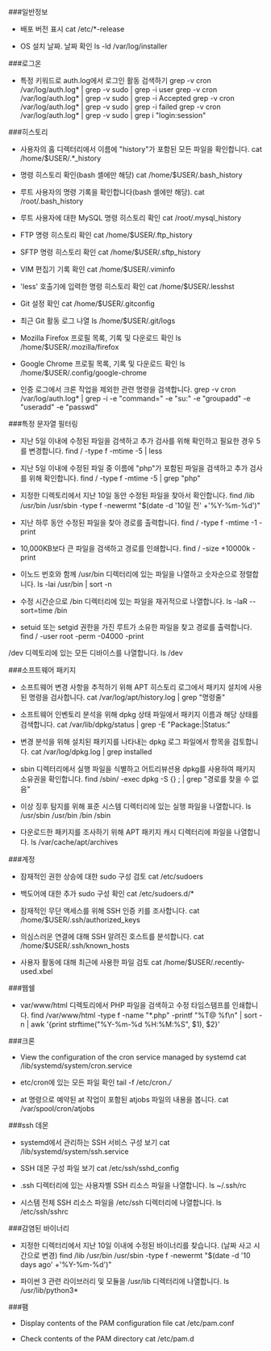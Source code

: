###일반정보

- 배포 버전 표시
cat /etc/*-release

- OS 설치 날짜. 날짜 확인
ls -ld /var/log/installer

###로그온 

- 특정 키워드로 auth.log에서 로그인 활동 검색하기
grep -v cron /var/log/auth.log* | grep -v sudo | grep -i user
grep -v cron /var/log/auth.log* | grep -v sudo | grep -i Accepted
grep -v cron /var/log/auth.log* | grep -v sudo | grep -i failed
grep -v cron /var/log/auth.log* | grep -v sudo | grep i "login:session"

###히스토리

- 사용자의 홈 디렉터리에서 이름에 "history"가 포함된 모든 파일을 확인합니다.
cat /home/$USER/.*_history

- 명령 히스토리 확인(bash 셸에만 해당)
cat /home/$USER/.bash_history

- 루트 사용자의 명령 기록을 확인합니다(bash 셸에만 해당).
cat /root/.bash_history

- 루트 사용자에 대한 MySQL 명령 히스토리 확인
cat /root/.mysql_history

- FTP 명령 히스토리 확인 
cat /home/$USER/.ftp_history

- SFTP 명령 히스토리 확인 
cat /home/$USER/.sftp_history

- VIM 편집기 기록 확인 
cat /home/$USER/.viminfo

- 'less' 호출기에 입력한 명령 히스토리 확인 
cat /home/$USER/.lesshst

- Git 설정 확인 
cat /home/$USER/.gitconfig

- 최근 Git 활동 로그 나열 
ls /home/$USER/.git/logs

- Mozilla Firefox 프로필 목록, 기록 및 다운로드 확인
ls /home/$USER/.mozilla/firefox

- Google Chrome 프로필 목록, 기록 및 다운로드 확인
ls /home/$USER/.config/google-chrome

- 인증 로그에서 크론 작업을 제외한 관련 명령을 검색합니다.
grep -v cron /var/log/auth.log* | grep -i -e "command=" -e "su:" -e "groupadd" -e "useradd" -e "passwd"



###특정 문자열 필터링 

- 지난 5일 이내에 수정된 파일을 검색하고 추가 검사를 위해 확인하고 필요한 경우 5를 변경합니다.
find / -type f -mtime -5 | less

- 지난 5일 이내에 수정된 파일 중 이름에 "php"가 포함된 파일을 검색하고 추가 검사를 위해 확인합니다.
find / -type f -mtime -5 | grep "php"

- 지정한 디렉토리에서 지난 10일 동안 수정된 파일을 찾아서 확인합니다.
find /lib /usr/bin /usr/sbin -type f -newermt "$(date -d '10일 전' +'%Y-%m-%d')"

- 지난 하루 동안 수정된 파일을 찾아 경로를 출력합니다.
find / -type f -mtime -1 -print

- 10,000KB보다 큰 파일을 검색하고 경로를 인쇄합니다.
find / -size +10000k -print

- 이노드 번호와 함께 /usr/bin 디렉터리에 있는 파일을 나열하고 숫자순으로 정렬합니다.
ls -lai /usr/bin | sort -n

- 수정 시간순으로 /bin 디렉터리에 있는 파일을 재귀적으로 나열합니다.
ls -laR --sort=time /bin

- setuid 또는 setgid 권한을 가진 루트가 소유한 파일을 찾고 경로를 출력합니다.
find / -user root -perm -04000 -print

/dev 디렉토리에 있는 모든 디바이스를 나열합니다.
ls /dev


###소프트웨어 패키지 

- 소프트웨어 변경 사항을 추적하기 위해 APT 히스토리 로그에서 패키지 설치에 사용된 명령을 검사합니다.
cat /var/log/apt/history.log | grep "명령줄"

- 소프트웨어 인벤토리 분석을 위해 dpkg 상태 파일에서 패키지 이름과 해당 상태를 검색합니다.
cat /var/lib/dpkg/status | grep -E "Package:|Status:"

- 변경 분석을 위해 설치된 패키지를 나타내는 dpkg 로그 파일에서 항목을 검토합니다.
cat /var/log/dpkg.log | grep installed

- sbin 디렉터리에서 실행 파일을 식별하고 어트리뷰션용 dpkg를 사용하여 패키지 소유권을 확인합니다.
find /sbin/ -exec dpkg -S {} \; | grep "경로를 찾을 수 없음"

- 이상 징후 탐지를 위해 표준 시스템 디렉터리에 있는 실행 파일을 나열합니다.
ls /usr/sbin /usr/bin /bin /sbin

- 다운로드한 패키지를 조사하기 위해 APT 패키지 캐시 디렉터리에 파일을 나열합니다.
ls /var/cache/apt/archives

###계정

- 잠재적인 권한 상승에 대한 sudo 구성 검토
cat /etc/sudoers

- 백도어에 대한 추가 sudo 구성 확인
cat /etc/sudoers.d/*

- 잠재적인 무단 액세스를 위해 SSH 인증 키를 조사합니다.
cat /home/$USER/.ssh/authorized_keys

- 의심스러운 연결에 대해 SSH 알려진 호스트를 분석합니다.
cat /home/$USER/.ssh/known_hosts

- 사용자 활동에 대해 최근에 사용한 파일 검토
cat /home/$USER/.recently-used.xbel

###웹쉘 

- var/www/html 디렉토리에서 PHP 파일을 검색하고 수정 타임스탬프를 인쇄합니다.
find /var/www/html -type f -name "*.php" -printf "%T@ %f\n" | sort -n | awk '{print strftime("%Y-%m-%d %H:%M:%S", $1), $2}'

###크론

- View the configuration of the cron service managed by systemd
cat /lib/systemd/system/cron.service

- etc/cron에 있는 모든 파일 확인
tail -f /etc/cron.*/*

- at 명령으로 예약된 at 작업이 포함된 atjobs 파일의 내용을 봅니다.
cat /var/spool/cron/atjobs

###ssh 데몬

- systemd에서 관리하는 SSH 서비스 구성 보기
cat /lib/systemd/system/ssh.service

- SSH 데몬 구성 파일 보기
cat /etc/ssh/sshd_config

- .ssh 디렉터리에 있는 사용자별 SSH 리소스 파일을 나열합니다.
ls ~/.ssh/rc

- 시스템 전체 SSH 리소스 파일을 /etc/ssh 디렉터리에 나열합니다.
ls /etc/ssh/sshrc

###감염된 바이너리

- 지정한 디렉터리에서 지난 10일 이내에 수정된 바이너리를 찾습니다. (날짜 사고 시간으로 변경)
find /lib /usr/bin /usr/sbin -type f -newermt "$(date -d '10 days ago' +'%Y-%m-%d')"

- 파이썬 3 관련 라이브러리 및 모듈을 /usr/lib 디렉터리에 나열합니다.
ls /usr/lib/python3*

###팸 

- Display contents of the PAM configuration file
cat /etc/pam.conf

- Check contents of the PAM directory
cat /etc/pam.d
